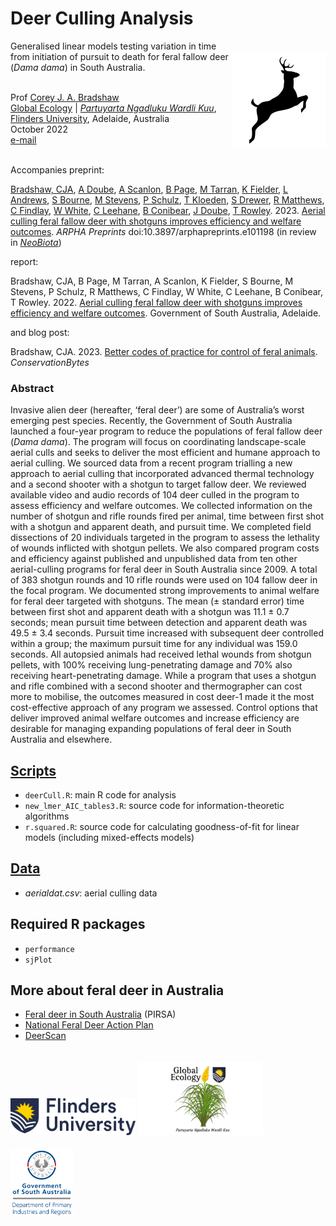 # Deer Culling Analysis
<img align="right" src="www/deer icon.png" alt="insect damage icon" width="150" style="margin-top: 20px">

Generalised linear models testing variation in time from initiation of pursuit to death for feral fallow deer (<em>Dama dama</em>) in South Australia.

<br>
Prof <a href="https://globalecologyflinders.com/people/#DIRECTOR">Corey J. A. Bradshaw</a> <br>
<a href="http://globalecologyflinders.com" target="_blank">Global Ecology</a> | <em><a href="https://globalecologyflinders.com/partuyarta-ngadluku-wardli-kuu/" target="_blank">Partuyarta Ngadluku Wardli Kuu</a></em>, <a href="http://flinders.edu.au" target="_blank">Flinders University</a>, Adelaide, Australia <br>
October 2022 <br>
<a href=mailto:corey.bradshaw@flinders.edu.au>e-mail</a> <br>
<br>

Accompanies preprint:

<a href="https://globalecologyflinders.com/people/#DIRECTOR">Bradshaw, CJA</a>, <a href="mailto:libandandy@gmail.com">A Doube</a>, <a href="https://www.researchgate.net/profile/Annette-Scanlon">A Scanlon</a>, <a href="https://scholar.google.com.au/citations?hl=en&user=Qv19EfwAAAAJ&view_op=list_works">B Page</a>, <a href="https://www.researchgate.net/profile/Myall-Tarran">M Tarran</a>, <a href="mailto:Kate.Fielder@sa.gov.au">K Fielder</a>, <a href="https://www.linkedin.com/in/lindell-andrews-51bb59105/">L Andrews</a>, <a href="mailto:Steve.Bourne@sa.gov.au">S Bourne</a>, <a href="mailto:Mike.Stevens@sa.gov.au">M Stevens</a>, <a href="mailto:penny@schulzlivestock.com.au">P Schulz</a>, <a href="mailto:Thomas.Kloeden@sa.gov.au">T Kloeden</a>, <a href="mailto:Seb.Drewer@sa.gov.au">S Drewer</a>, <a href="mailto:rob@helisurveys.com.au">R Matthews</a>, <a href="mailto:chris@helisurveys.com.au">C Findlay</a>, <a href="mailto:wildlife.resources@outlook.com">W White</a>, <a href="mailto:craigleehane@gmail.com">C Leehane</a>, <a href="mailto:brett@sako.net.au">B Conibear</a>, <a href="mailto:James.Doube@sa.gov.au">J Doube</a>, <a href="mailto:ted.rowley@iinet.net.au">T Rowley</a>. 2023. <a href="http://doi.org/10.3897/arphapreprints.e101198">Aerial culling feral fallow deer with shotguns improves efficiency and welfare outcomes</a>. <em>ARPHA Preprints</em> doi:10.3897/arphapreprints.e101198 (in review in <a href="https://neobiota.pensoft.net"><em>NeoBiota</em></a>)

report:

Bradshaw, CJA, B Page, M Tarran, A Scanlon, K Fielder, S Bourne, M Stevens, P Schulz, R Matthews, C Findlay, W White, C Leehane, B Conibear, T Rowley. 2022. <a href="https://www.pir.sa.gov.au/__data/assets/pdf_file/0004/431248/Aerial_culling_of_feral_fallow_deer_with_a_shotgun.pdf">Aerial culling feral fallow deer with shotguns improves efficiency and welfare outcomes</a>. Government of South Australia, Adelaide.

and blog post:

Bradshaw, CJA. 2023. <a href="https://conservationbytes.com/2023/02/24/better-codes-of-practice-for-control-of-feral-animals/">Better codes of practice for control of feral animals</a>. <em>ConservationBytes</em>


### Abstract
Invasive alien deer (hereafter, ‘feral deer’) are some of Australia’s worst emerging pest species. Recently, the Government of South Australia launched a four-year program to reduce the populations of feral fallow deer (<em>Dama dama</em>). The program will focus on coordinating landscape-scale aerial culls and seeks to deliver the most efficient and humane approach to aerial culling. We sourced data from a recent program trialling a new approach to aerial culling that incorporated advanced thermal technology and a second shooter with a shotgun to target fallow deer. We reviewed available video and audio records of 104 deer culled in the program to assess efficiency and welfare outcomes. We collected information on the number of shotgun and rifle rounds fired per animal, time between first shot with a shotgun and apparent death, and pursuit time. We completed field dissections of 20 individuals targeted in the program to assess the lethality of wounds inflicted with shotgun pellets. We also compared program costs and efficiency against published and unpublished data from ten other aerial-culling programs for feral deer in South Australia since 2009. A total of 383 shotgun rounds and 10 rifle rounds were used on 104 fallow deer in the focal program. We documented strong improvements to animal welfare for feral deer targeted with shotguns. The mean (± standard error) time between first shot and apparent death with a shotgun was 11.1 ± 0.7 seconds; mean pursuit time between detection and apparent death was 49.5 ± 3.4 seconds. Pursuit time increased with subsequent deer controlled within a group; the maximum pursuit time for any individual was 159.0 seconds. All autopsied animals had received lethal wounds from shotgun pellets, with 100% receiving lung-penetrating damage and 70% also receiving heart-penetrating damage. While a program that uses a shotgun and rifle combined with a second shooter and thermographer can cost more to mobilise, the outcomes measured in cost deer-1 made it the most cost-effective approach of any program we assessed. Control options that deliver improved animal welfare outcomes and increase efficiency are desirable for managing expanding populations of feral deer in South Australia and elsewhere.


## <a href="https://github.com/cjabradshaw/deerCullShotgun/tree/main/scripts">Scripts</a>
- <code>deerCull.R</code>: main R code for analysis
- <code>new_lmer_AIC_tables3.R</code>: source code for information-theoretic algorithms
- <code>r.squared.R</code>: source code for calculating goodness-of-fit for linear models (including mixed-effects models)

## <a href="https://github.com/cjabradshaw/deerCullShotgun/tree/main/data">Data</a>
- <em>aerialdat.csv</em>: aerial culling data

## Required R packages
- <code>performance</code>
- <code>sjPlot</code>

## More about feral deer in Australia
- <a href="https://pir.sa.gov.au/biosecurity/introduced-pest-feral-animals/find_a_pest_animal/deer">Feral deer in South Australia</a> (PIRSA)
- <a href="https://feraldeerplan.org.au/the-plan/">National Feral Deer Action Plan</a>
- <a href="https://www.feralscan.org.au/deerscan/">DeerScan</a>

<a href="https://www.flinders.edu.au"><img align="bottom-left" src="www/Flinders_University_Logo_Horizontal_RGB_Master.png" alt="Flinders University logo" width="200" style="margin-top: 20px"></a>
<a href="https://globalecologyflinders.com"><img align="bottom-left" src="www/GEL Logo Kaurna New Transp.png" alt="GEL logo" width="200" style="margin-top: 20px"></a> <a href="https://pir.sa.gov.au/"><img align="bottom-left" src="www/pirsalogo.png" alt="PIRSA" width="100" style="margin-top: 20px"></a>

